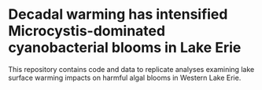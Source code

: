 # Decadal warming has intensified Microcystis-dominated cyanobacterial blooms in Lake Erie

This repository contains code and data to replicate analyses examining lake surface warming impacts on harmful algal blooms in Western Lake Erie. 

